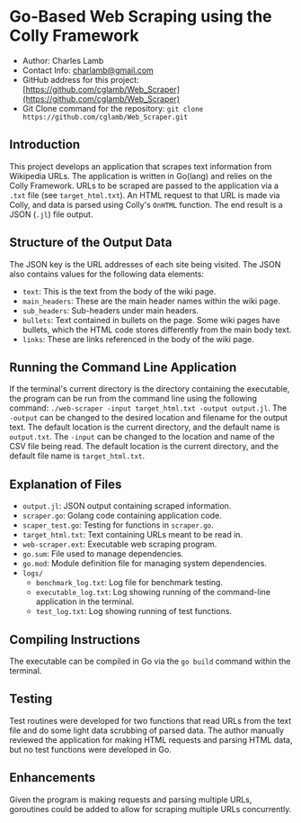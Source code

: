 # Go-Based Web Scraping using the Colly Framework

- Author: Charles Lamb
- Contact Info: charlamb@gmail.com
- GitHub address for this project: [https://github.com/cglamb/Web_Scraper](https://github.com/cglamb/Web_Scraper)
- Git Clone command for the repository: `git clone https://github.com/cglamb/Web_Scraper.git`

## Introduction

This project develops an application that scrapes text information from Wikipedia URLs. The application is written in Go(lang) and relies on the Colly Framework. URLs to be scraped are passed to the application via a `.txt` file (see `target_html.txt`). An HTML request to that URL is made via Colly, and data is parsed using Colly's `OnHTML` function. The end result is a JSON (`.jl`) file output.

## Structure of the Output Data

The JSON key is the URL addresses of each site being visited. The JSON also contains values for the following data elements:

- `text`: This is the text from the body of the wiki page.
- `main_headers`: These are the main header names within the wiki page.
- `sub_headers`: Sub-headers under main headers.
- `bullets`: Text contained in bullets on the page. Some wiki pages have bullets, which the HTML code stores differently from the main body text.
- `links`: These are links referenced in the body of the wiki page.

## Running the Command Line Application

If the terminal's current directory is the directory containing the executable, the program can be run from the command line using the following command: `./web-scraper -input target_html.txt -output output.jl`. The `-output` can be changed to the desired location and filename for the output text. The default location is the current directory, and the default name is `output.txt`. The `-input` can be changed to the location and name of the CSV file being read. The default location is the current directory, and the default file name is `target_html.txt`.

## Explanation of Files

- `output.jl`: JSON output containing scraped information.
- `scraper.go`: Golang code containing application code.
- `scaper_test.go`: Testing for functions in `scraper.go`.
- `target_html.txt`: Text containing URLs meant to be read in.
- `web-scraper.ext`: Executable web scraping program.
- `go.sum`: File used to manage dependencies.
- `go.mod`: Module definition file for managing system dependencies.
- `logs/`
  - `benchmark_log.txt`: Log file for benchmark testing.
  - `executable_log.txt`: Log showing running of the command-line application in the terminal.
  - `test_log.txt`: Log showing running of test functions.

## Compiling Instructions

The executable can be compiled in Go via the `go build` command within the terminal.

## Testing

Test routines were developed for two functions that read URLs from the text file and do some light data scrubbing of parsed data. The author manually reviewed the application for making HTML requests and parsing HTML data, but no test functions were developed in Go.

## Enhancements

Given the program is making requests and parsing multiple URLs, goroutines could be added to allow for scraping multiple URLs concurrently.

